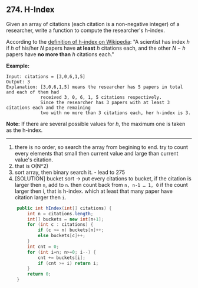 ## 274. H-Index

Given an array of citations (each citation is a non-negative integer) of a researcher, write a function to compute the researcher's h-index.

According to the [definition of h-index on Wikipedia](https://en.wikipedia.org/wiki/H-index): "A scientist has index *h* if *h* of his/her *N* papers have **at least** *h* citations each, and the other *N − h* papers have **no more than** *h* citations each."

**Example:**

```
Input: citations = [3,0,6,1,5]
Output: 3 
Explanation: [3,0,6,1,5] means the researcher has 5 papers in total and each of them had 
             received 3, 0, 6, 1, 5 citations respectively. 
             Since the researcher has 3 papers with at least 3 citations each and the remaining 
             two with no more than 3 citations each, her h-index is 3.
```

**Note:** If there are several possible values for *h*, the maximum one is taken as the h-index.

---

1. there is no order, so search the array from begining to end. try to count every elements that small then current value and large than current value's citation.
2. that is O(N^2)
3. sort array, then binary search it. - lead to 275
4. [SOLUTION] bucket sort -> put every citations to bucket, if the citation is larger then `n`, add to `n`. then count back from `n, n-1 … 1, 0` if the count larger then i, that is h-index. which at least that many paper have citation larger then `i`.

```java
    public int hIndex(int[] citations) {
        int n = citations.length;
        int[] buckets = new int[n+1];
        for (int c : citations) {
            if (c >= n) buckets[n]++;
            else buckets[c]++;
        }
        int cnt = 0;
        for (int i=n; n>=0; i--) {
            cnt += buckets[i];
            if (cnt >= i) return i;
        }
        return 0;
    }
```

